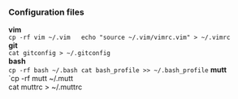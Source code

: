 ### Configuration files

**vim**  
`cp -rf vim ~/.vim  
echo "source ~/.vim/vimrc.vim" > ~/.vimrc`  
**git**  
`cat gitconfig > ~/.gitconfig`  
**bash**  
`cp -rf bash ~/.bash
cat bash_profile >> ~/.bash_profile`
**mutt**  
`cp -rf mutt ~/.mutt  
cat muttrc > ~/.muttrc
